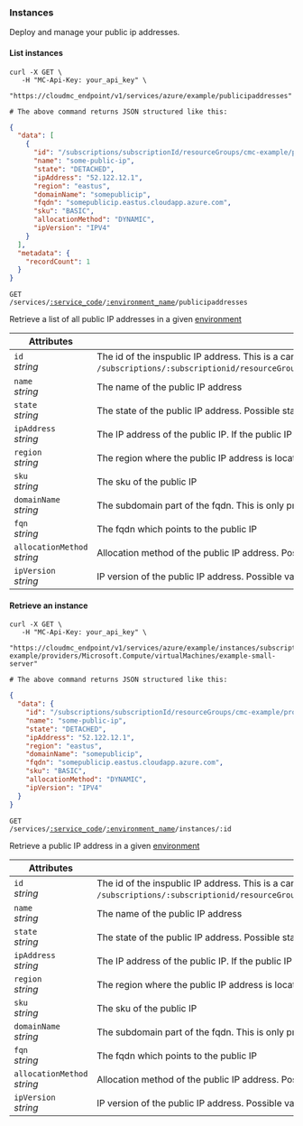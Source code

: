 ### Instances

Deploy and manage your public ip addresses.

<!-------------------- LIST INSTANCES -------------------->

#### List instances

```shell
curl -X GET \
   -H "MC-Api-Key: your_api_key" \
   "https://cloudmc_endpoint/v1/services/azure/example/publicipaddresses"

# The above command returns JSON structured like this:
```

```json
{
  "data": [
    {
      "id": "/subscriptions/subscriptionId/resourceGroups/cmc-example/providers/Microsoft.Network/publicIPAddresses/some-public-ip",
      "name": "some-public-ip",
      "state": "DETACHED",
      "ipAddress": "52.122.12.1",
      "region": "eastus",
      "domainName": "somepublicip",
      "fqdn": "somepublicip.eastus.cloudapp.azure.com",
      "sku": "BASIC",
      "allocationMethod": "DYNAMIC",
      "ipVersion": "IPV4"
    }
  ],
  "metadata": {
    "recordCount": 1
  }
}
```

<code>GET /services/<a href="#administration-service-connections">:service_code</a>/<a href="#administration-environments">:environment_name</a>/publicipaddresses</code>

Retrieve a list of all public IP addresses in a given [environment](#administration-environments)

Attributes | &nbsp;
------- | -----------
`id` <br/>*string* | The id of the inspublic IP address. This is a canonized id from azure which is the form of `/subscriptions/:subscriptionid/resourceGroups/:resourcegroup/providers/`Microsoft.Network/publicIPAddresses/:publicIpName
`name` <br/>*string* | The name of the public IP address
`state` <br/>*string* | The state of the public IP address. Possible state: `ATTACHED`, `DETACHED`
`ipAddress` <br/>*string* | The IP address of the public IP. If the public IP has never been associated before, then you won't have an ip address yet.
`region` <br/>*string* | The region where the public IP address is located
`sku`  <br /> *string* | The sku of the public IP
`domainName` <br/>*string* | The subdomain part of the fqdn. This is only present if one is defined.
`fqn` <br/>*string* | The fqdn which points to the public IP
`allocationMethod` <br/>*string* | Allocation method of the public IP address. Possible values: `DYNAMIC`, `STATIC`
`ipVersion` <br/>*string* |  IP version of the public IP address. Possible values: `IPV4`, `IPV6`

<!-------------------- RETRIEVE AN INSTANCE -------------------->

#### Retrieve an instance

```shell
curl -X GET \
   -H "MC-Api-Key: your_api_key" \
   "https://cloudmc_endpoint/v1/services/azure/example/instances/subscriptions/subscriptionId/resourceGroups/cmc-example/providers/Microsoft.Compute/virtualMachines/example-small-server"

# The above command returns JSON structured like this:
```

```json
{
  "data": {
    "id": "/subscriptions/subscriptionId/resourceGroups/cmc-example/providers/Microsoft.Network/publicIPAddresses/some-public-ip",
    "name": "some-public-ip",
    "state": "DETACHED",
    "ipAddress": "52.122.12.1",
    "region": "eastus",
    "domainName": "somepublicip",
    "fqdn": "somepublicip.eastus.cloudapp.azure.com",
    "sku": "BASIC",
    "allocationMethod": "DYNAMIC",
    "ipVersion": "IPV4"
  }
}
```

<code>GET /services/<a href="#administration-service-connections">:service_code</a>/<a href="#administration-environments">:environment_name</a>/instances/:id</code>

Retrieve a public IP address in a given [environment](#administration-environments)

Attributes | &nbsp;
------- | -----------
`id` <br/>*string* | The id of the inspublic IP address. This is a canonized id from azure which is the form of `/subscriptions/:subscriptionid/resourceGroups/:resourcegroup/providers/`Microsoft.Network/publicIPAddresses/:publicIpName
`name` <br/>*string* | The name of the public IP address
`state` <br/>*string* | The state of the public IP address. Possible state: `ATTACHED`, `DETACHED`
`ipAddress` <br/>*string* | The IP address of the public IP. If the public IP has never been associated before, then you won't have an ip address yet.
`region` <br/>*string* | The region where the public IP address is located
`sku`  <br /> *string* | The sku of the public IP
`domainName` <br/>*string* | The subdomain part of the fqdn. This is only present if one is defined.
`fqn` <br/>*string* | The fqdn which points to the public IP
`allocationMethod` <br/>*string* | Allocation method of the public IP address. Possible values: `DYNAMIC`, `STATIC`
`ipVersion` <br/>*string* |  IP version of the public IP address. Possible values: `IPV4`, `IPV6`